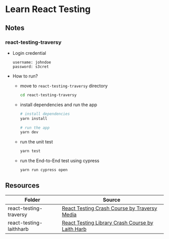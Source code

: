 # Learn React Testing

## Notes

### react-testing-traversy

- Login credential

  ```
  username: johndoe
  password: s3cret
  ```

- How to run?

  - move to `react-testing-traversy` directory

    ```bash
    cd react-testing-traversy
    ```

  - install dependencies and run the app

    ```bash
    # install dependencies
    yarn install

    # run the app
    yarn dev
    ```

  - run the unit test

    ```bash
    yarn test
    ```

  - run the End-to-End test using cypress

    ```bash
    yarn run cypress open
    ```

## Resources

| Folder                  | Source                                                                                                |
| ----------------------- | ----------------------------------------------------------------------------------------------------- |
| react-testing-traversy  | [React Testing Crash Course by Traversy Media](https://www.youtube.com/watch?v=OVNjsIto9xM)           |
| react-testing-laithharb | [React Testing Library Crash Course by Laith Harb](https://www.youtube.com/watch?v=GLSSRtnNY0g&t=41s) |
